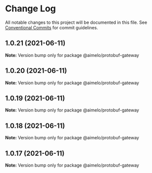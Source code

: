 # Change Log

All notable changes to this project will be documented in this file.
See [Conventional Commits](https://conventionalcommits.org) for commit guidelines.

## 1.0.21 (2021-06-11)

**Note:** Version bump only for package @aimelo/protobuf-gateway





## 1.0.20 (2021-06-11)

**Note:** Version bump only for package @aimelo/protobuf-gateway





## 1.0.19 (2021-06-11)

**Note:** Version bump only for package @aimelo/protobuf-gateway





## 1.0.18 (2021-06-11)

**Note:** Version bump only for package @aimelo/protobuf-gateway





## 1.0.17 (2021-06-11)

**Note:** Version bump only for package @aimelo/protobuf-gateway
